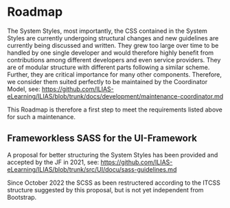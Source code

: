 # Roadmap
The System Styles, most importantly, the CSS contained in the System Styles are currently undergoing structural changes and new guidelines are currently being discussed and written. They grew too large over time to be handled by one single developer and would therefore highly benefit from contributions among different developers and even service providers. They are of modular structure with different parts following a similar scheme. Further, they are critical importance for many other components. Therefore, we consider them suited perfectly to be maintained by the Coordinator Model, see: https://github.com/ILIAS-eLearning/ILIAS/blob/trunk/docs/development/maintenance-coordinator.md

This Roadmap is therefore a first step to meet the requirements listed above for such a maintenance.

## Frameworkless SASS for the UI-Framework
A proposal for better structuring the System Styles has been provided and accepted by the JF in 2021, see: https://github.com/ILIAS-eLearning/ILIAS/blob/trunk/src/UI/docu/sass-guidelines.md

Since October 2022 the SCSS as been restructered according to the ITCSS structure suggested by this proposal, but is not yet independent from Bootstrap.